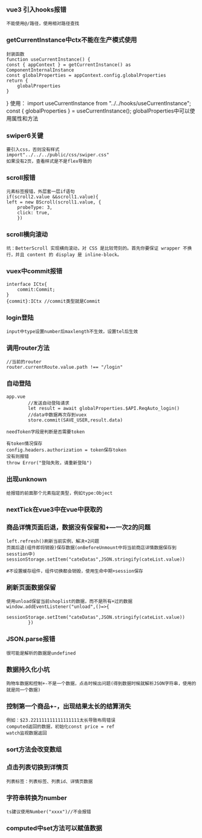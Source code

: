 ### vue3 引入hooks报错
    不能使用@/路径，使用相对路径查找

### getCurrentInstance中ctx不能在生产模式使用
    封装函数
    function useCurrentInstance() {
    const { appContext } = getCurrentInstance() as ComponentInternalInstance
    const globalProperties = appContext.config.globalProperties
    return {
        globalProperties
    }
}
    使用：
    import useCurrentInstance from "../../hooks/useCurrentInstance";
    const { globalProperties } = useCurrentInstance();
    globalProperties中可以使用属性和方法


### swiper6关键
    要引入css，否则没有样式
    import"../../../public/css/swiper.css"
    如果没有2页，查看样式是不是flex导致的

### scroll报错
    元素标签报错，外层套一层if语句
    if(scroll2.value &&scroll1.value){
    left = new BScroll(scroll1.value, {
        probeType: 3,
        click: true,   
        })
### scroll横向滚动
    坑：BetterScroll 实现横向滚动，对 CSS 是比较苛刻的。首先你要保证 wrapper 不换行，并且 content 的 display 是 inline-block。

### vuex中commit报错
    interface ICtx{
        commit:Commit;
    }
    {commit}:ICtx //commit类型就是Commit
### login登陆
    input中type设置number后maxlength不生效，设置tel后生效


### 调用router方法
    //当前的router
    router.currentRoute.value.path !== "/login"

### 自动登陆
    app.vue
            //发送自动登陆请求
            let result = await globalProperties.$API.ReqAuto_login()
            //data中数据再次存到vuex
            store.commit(SAVE_USER,result.data)

    needToken字段是判断是否需要token      

    有token情况保存
    config.headers.authorization = token保存token
    没有则报错
    throw Error("登陆失败，请重新登陆")

### 出现unknown
    给报错的前面那个元素指定类型，例如type:Object  
### nextTick在vue3中在vue中获取的
    
### 商品详情页面后退，数据没有保留和+—一次2的问题
    left.refresh()刷新当前实例，解决+2问题
    页面后退(组件即将销毁)保存数据(onBeforeUnmount中将当前商店详情数据保存到sesstion中)
    sessionStorage.setItem("cateDatas",JSON.stringify(cateList.value))

    #不设置缓存组件，组件切换都会销毁，使用生命中期+session保存
### 刷新页面数据保留
    使用unload保留当前shoplist的数据，而不是所有+过的数据
    window.addEventListener("unload",()=>{
                 sessionStorage.setItem("cateDatas",JSON.stringify(cateList.value))
            })

### JSON.parse报错
    很可能是解析的数据是undefined    

### 数据持久化小坑
    购物车数据和控制+-不是一个数据，点击时候出问题(得到数据时候就解析JSON字符串，使用的就是同一个数据)

### 控制第一个商品+-，出现结果太长的结算消失
    例如：$23.221111111111111111太长导致布局错误
    computed返回的数据，初始化const price = ref
    watch监视数据返回

### sort方法会改变数组


### 点击列表切换到详情页
    列表标签：列表标签、列表id、详情页数据

### 字符串转换为number
    ts建议使用Number("xxxx")//不会报错   

### computed中set方法可以赋值数据 